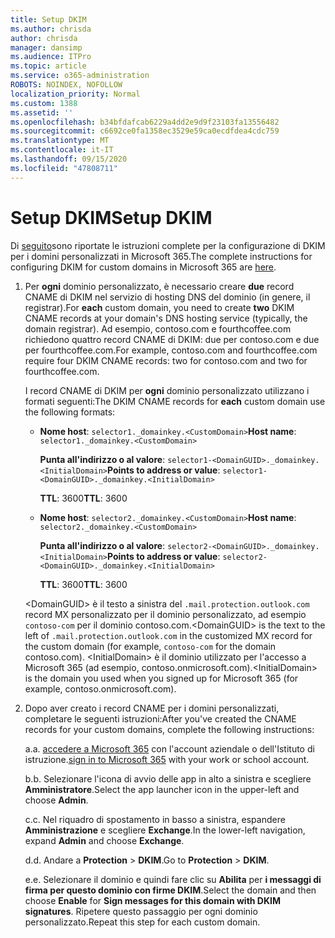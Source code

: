 ```yaml
---
title: Setup DKIM
ms.author: chrisda
author: chrisda
manager: dansimp
ms.audience: ITPro
ms.topic: article
ms.service: o365-administration
ROBOTS: NOINDEX, NOFOLLOW
localization_priority: Normal
ms.custom: 1388
ms.assetid: ''
ms.openlocfilehash: b34bfdafcab6229a4dd2e9d9f23103fa13556482
ms.sourcegitcommit: c6692ce0fa1358ec3529e59ca0ecdfdea4cdc759
ms.translationtype: MT
ms.contentlocale: it-IT
ms.lasthandoff: 09/15/2020
ms.locfileid: "47808711"
---
```

# <a name="setup-dkim"></a><span data-ttu-id="ce673-102">Setup DKIM</span><span class="sxs-lookup"><span data-stu-id="ce673-102">Setup DKIM</span></span>

<span data-ttu-id="ce673-103">Di [seguito](https://docs.microsoft.com/microsoft-365/security/office-365-security/use-dkim-to-validate-outbound-email#steps-you-need-to-do-to-manually-set-up-dkim)sono riportate le istruzioni complete per la configurazione di DKIM per i domini personalizzati in Microsoft 365.</span><span class="sxs-lookup"><span data-stu-id="ce673-103">The complete instructions for configuring DKIM for custom domains in Microsoft 365 are [here](https://docs.microsoft.com/microsoft-365/security/office-365-security/use-dkim-to-validate-outbound-email#steps-you-need-to-do-to-manually-set-up-dkim).</span></span>

1. <span data-ttu-id="ce673-104">Per **ogni** dominio personalizzato, è necessario creare **due** record CNAME di DKIM nel servizio di hosting DNS del dominio (in genere, il registrar).</span><span class="sxs-lookup"><span data-stu-id="ce673-104">For **each** custom domain, you need to create **two** DKIM CNAME records at your domain's DNS hosting service (typically, the domain registrar).</span></span> <span data-ttu-id="ce673-105">Ad esempio, contoso.com e fourthcoffee.com richiedono quattro record CNAME di DKIM: due per contoso.com e due per fourthcoffee.com.</span><span class="sxs-lookup"><span data-stu-id="ce673-105">For example, contoso.com and fourthcoffee.com require four DKIM CNAME records: two for contoso.com and two for fourthcoffee.com.</span></span>

   <span data-ttu-id="ce673-106">I record CNAME di DKIM per **ogni** dominio personalizzato utilizzano i formati seguenti:</span><span class="sxs-lookup"><span data-stu-id="ce673-106">The DKIM CNAME records for **each** custom domain use the following formats:</span></span>

   - <span data-ttu-id="ce673-107">**Nome host**: `selector1._domainkey.<CustomDomain>`</span><span class="sxs-lookup"><span data-stu-id="ce673-107">**Host name**: `selector1._domainkey.<CustomDomain>`</span></span>

     <span data-ttu-id="ce673-108">**Punta all'indirizzo o al valore**: `selector1-<DomainGUID>._domainkey.<InitialDomain>`</span><span class="sxs-lookup"><span data-stu-id="ce673-108">**Points to address or value**: `selector1-<DomainGUID>._domainkey.<InitialDomain>`</span></span>

     <span data-ttu-id="ce673-109">**TTL**: 3600</span><span class="sxs-lookup"><span data-stu-id="ce673-109">**TTL**: 3600</span></span>

   - <span data-ttu-id="ce673-110">**Nome host**: `selector2._domainkey.<CustomDomain>`</span><span class="sxs-lookup"><span data-stu-id="ce673-110">**Host name**: `selector2._domainkey.<CustomDomain>`</span></span>

     <span data-ttu-id="ce673-111">**Punta all'indirizzo o al valore**: `selector2-<DomainGUID>._domainkey.<InitialDomain>`</span><span class="sxs-lookup"><span data-stu-id="ce673-111">**Points to address or value**: `selector2-<DomainGUID>._domainkey.<InitialDomain>`</span></span>

     <span data-ttu-id="ce673-112">**TTL**: 3600</span><span class="sxs-lookup"><span data-stu-id="ce673-112">**TTL**: 3600</span></span>

   <span data-ttu-id="ce673-113">\<DomainGUID\> è il testo a sinistra del `.mail.protection.outlook.com` record MX personalizzato per il dominio personalizzato, ad esempio `contoso-com` per il dominio contoso.com.</span><span class="sxs-lookup"><span data-stu-id="ce673-113">\<DomainGUID\> is the text to the left of `.mail.protection.outlook.com` in the customized MX record for the custom domain (for example, `contoso-com` for the domain contoso.com).</span></span> <span data-ttu-id="ce673-114">\<InitialDomain\> è il dominio utilizzato per l'accesso a Microsoft 365 (ad esempio, contoso.onmicrosoft.com).</span><span class="sxs-lookup"><span data-stu-id="ce673-114">\<InitialDomain\> is the domain you used when you signed up for Microsoft 365 (for example, contoso.onmicrosoft.com).</span></span>

2. <span data-ttu-id="ce673-115">Dopo aver creato i record CNAME per i domini personalizzati, completare le seguenti istruzioni:</span><span class="sxs-lookup"><span data-stu-id="ce673-115">After you've created the CNAME records for your custom domains, complete the following instructions:</span></span>

   <span data-ttu-id="ce673-116">a.</span><span class="sxs-lookup"><span data-stu-id="ce673-116">a.</span></span> <span data-ttu-id="ce673-117">[accedere a Microsoft 365](https://support.office.microsoft.com/article/e9eb7d51-5430-4929-91ab-6157c5a050b4) con l'account aziendale o dell'Istituto di istruzione.</span><span class="sxs-lookup"><span data-stu-id="ce673-117">[sign in to Microsoft 365](https://support.office.microsoft.com/article/e9eb7d51-5430-4929-91ab-6157c5a050b4) with your work or school account.</span></span>

   <span data-ttu-id="ce673-118">b.</span><span class="sxs-lookup"><span data-stu-id="ce673-118">b.</span></span> <span data-ttu-id="ce673-119">Selezionare l'icona di avvio delle app in alto a sinistra e scegliere **Amministratore**.</span><span class="sxs-lookup"><span data-stu-id="ce673-119">Select the app launcher icon in the upper-left and choose **Admin**.</span></span>

   <span data-ttu-id="ce673-120">c.</span><span class="sxs-lookup"><span data-stu-id="ce673-120">c.</span></span> <span data-ttu-id="ce673-121">Nel riquadro di spostamento in basso a sinistra, espandere **Amministrazione** e scegliere **Exchange**.</span><span class="sxs-lookup"><span data-stu-id="ce673-121">In the lower-left navigation, expand **Admin** and choose **Exchange**.</span></span>

   <span data-ttu-id="ce673-122">d.</span><span class="sxs-lookup"><span data-stu-id="ce673-122">d.</span></span> <span data-ttu-id="ce673-123">Andare a **Protection**  >  **DKIM**.</span><span class="sxs-lookup"><span data-stu-id="ce673-123">Go to **Protection** > **DKIM**.</span></span>

   <span data-ttu-id="ce673-124">e.</span><span class="sxs-lookup"><span data-stu-id="ce673-124">e.</span></span> <span data-ttu-id="ce673-125">Selezionare il dominio e quindi fare clic su **Abilita** per **i messaggi di firma per questo dominio con firme DKIM**.</span><span class="sxs-lookup"><span data-stu-id="ce673-125">Select the domain and then choose **Enable** for **Sign messages for this domain with DKIM signatures**.</span></span> <span data-ttu-id="ce673-126">Ripetere questo passaggio per ogni dominio personalizzato.</span><span class="sxs-lookup"><span data-stu-id="ce673-126">Repeat this step for each custom domain.</span></span>
